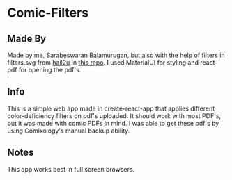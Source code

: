 # Comic-Filters

## Made By
Made by me, Sarabeswaran Balamurugan, but also with the help of filters in filters.svg from [hail2u](https://github.com/hail2u) in [this repo](https://github.com/hail2u/color-blindness-emulation). I used MaterialUI for styling and react-pdf for opening the pdf's.

## Info

This is a simple web app made in create-react-app that applies different color-deficiency filters on pdf's uploaded. It should work with most PDF's, but it was made with comic PDFs in mind. I was able to get these pdf's by using Comixology's manual backup ability.

## Notes
This app works best in full screen browsers.
